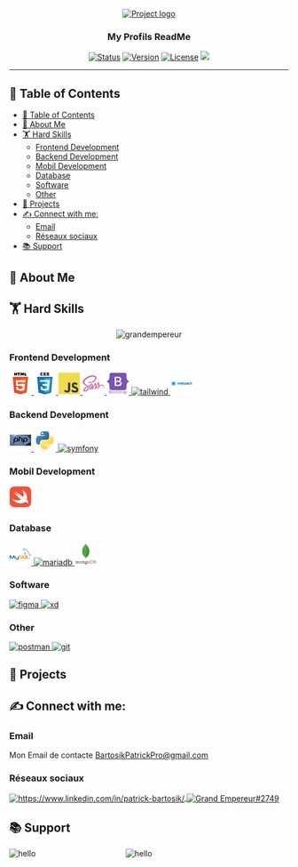 <p align="center">
  <a href="" rel="noopener">
 <img width=200px height=200px src="https://i.imgur.com/6wj0hh6.jpg" alt="Project logo"></a>
</p>

<h3 align="center">My Profils ReadMe</h3>

<div align="center">

[![Status](https://img.shields.io/badge/status-active-success.svg)]()
[![Version](https://img.shields.io/badge/version-1.1.0-blue.svg)]()
[![License](https://img.shields.io/badge/license-MIT-blue.svg)]()
<img src="https://komarev.com/ghpvc/?username=GrandEmpereur&label=Profile%20views&color=0e75b6&style=flat" /> 
</div>

---
## 📝 Table of Contents <a href="table of contents"></a>

- [📝 Table of Contents <a href="table of contents"></a>](#-table-of-contents-)
- [🧐 About Me <a name = "about"></a>](#-about-me-)
- [🏋️ Hard Skills <a name = "hard_skills"></a>](#️-hard-skills-)
  - [Frontend Development <a name = "Frontend"></a>](#frontend-development-)
  - [Backend Development <a name = "Backend"></a>](#backend-development-)
  - [Mobil Development <a name = "Mobil"></a>](#mobil-development-)
  - [Database <a name = "Databases"></a>](#database-)
  - [Software <a name = "Software"></a>](#software-)
  - [Other <a name = "Other"></a>](#other-)
- [🎈 Projects <a name="Projects"></a>](#-projects-)
- [✍️ Connect with me:  <a name = "authors"></a>](#️-connect-with-me--)
  - [Email <a name = "Email"></a>](#email-)
  - [Réseaux sociaux <a name = "Reseaux"></a>](#réseaux-sociaux-)
- [📚 Support <a name = "Support"></a>](#-support-)

## 🧐 About Me <a name = "about"></a>


## 🏋️ Hard Skills <a name = "hard_skills"></a>

<p align="center" ><img src="https://github-readme-stats.vercel.app/api/top-langs?username=grandempereur&show_icons=true&locale=en&layout=compact" alt="grandempereur" /></p>

### Frontend Development <a name = "Frontend"></a>

<p>

  <a href="https://www.w3.org/html/" target="_blank" rel="noreferrer">      
    <img src="https://raw.githubusercontent.com/devicons/devicon/master/icons/html5/html5-original-wordmark.svg" alt="html5" width="40" height="40"/> 
  </a>
  
  <a href="https://www.w3schools.com/css/" target="_blank" rel="noreferrer"> 
    <img src="https://raw.githubusercontent.com/devicons/devicon/master/icons/css3/css3-original-wordmark.svg" alt="css3" width="40" height="40"/> 
  </a>

  <a href="https://developer.mozilla.org/en-US/docs/Web/JavaScript" target="_blank" rel="noreferrer">
    <img src="https://raw.githubusercontent.com/devicons/devicon/master/icons/javascript/javascript-original.svg" alt="javascript" width="40" height="40"/> 
  </a>

  <a href="https://sass-lang.com" target="_blank" rel="noreferrer"> 
    <img src="https://raw.githubusercontent.com/devicons/devicon/master/icons/sass/sass-original.svg" alt="sass" width="40" height="40"/> 
  </a>

  <a href="https://getbootstrap.com" target="_blank" rel="noreferrer"> 
    <img src="https://raw.githubusercontent.com/devicons/devicon/master/icons/bootstrap/bootstrap-plain-wordmark.svg" alt="bootstrap" width="40" height="40"/> 
  </a>

  <a href="https://tailwindcss.com/" target="_blank" rel="noreferrer"> 
    <img src="https://www.vectorlogo.zone/logos/tailwindcss/tailwindcss-icon.svg" alt="tailwind" width="40" height="40"/> 
  </a>
  
  <a href="https://webpack.js.org" target="_blank" rel="noreferrer"> 
    <img src="https://raw.githubusercontent.com/devicons/devicon/d00d0969292a6569d45b06d3f350f463a0107b0d/icons/webpack/webpack-original-wordmark.svg" alt="webpack" width="40" height="40"/> 
  </a>


### Backend Development <a name = "Backend"></a>

  <a href="https://www.php.net" target="_blank" rel="noreferrer"> 
    <img src="https://raw.githubusercontent.com/devicons/devicon/master/icons/php/php-original.svg" alt="php" width="40" height="40"/> 
  </a>

  <a href="https://www.python.org" target="_blank" rel="noreferrer"> 
    <img src="https://raw.githubusercontent.com/devicons/devicon/master/icons/python/python-original.svg" alt="python" width="40" height="40"/> 
  </a>

  <a href="https://symfony.com" target="_blank" rel="noreferrer"> 
    <img src="https://symfony.com/logos/symfony_black_03.svg" alt="symfony" width="40" height="40"/>
  </a>

### Mobil Development <a name = "Mobil"></a>

  <a href="https://developer.apple.com/swift/" target="_blank" rel="noreferrer"> 
    <img src="https://raw.githubusercontent.com/devicons/devicon/master/icons/swift/swift-original.svg" alt="swift" width="40" height="40"/> 
  </a>

### Database <a name = "Databases"></a>

  <a href="https://www.mysql.com/" target="_blank" rel="noreferrer"> 
    <img src="https://raw.githubusercontent.com/devicons/devicon/master/icons/mysql/mysql-original-wordmark.svg" alt="mysql" width="40" height="40"/> 
  </a>

  <a href="https://mariadb.org/" target="_blank" rel="noreferrer"> 
    <img src="https://www.vectorlogo.zone/logos/mariadb/mariadb-icon.svg" alt="mariadb" width="40" height="40"/> 
  </a>

  <a href="https://www.mongodb.com/" target="_blank" rel="noreferrer"> 
    <img src="https://raw.githubusercontent.com/devicons/devicon/master/icons/mongodb/mongodb-original-wordmark.svg" alt="mongodb" width="40" height="40"/> 
  </a>

### Software <a name = "Software"></a>

  <a href="https://www.figma.com/" target="_blank" rel="noreferrer"> 
    <img src="https://www.vectorlogo.zone/logos/figma/figma-icon.svg" alt="figma" width="40" height="40"/> 
  </a>

  <a href="https://www.adobe.com/products/xd.html" target="_blank" rel="noreferrer"> 
    <img src="https://cdn.worldvectorlogo.com/logos/adobe-xd.svg" alt="xd" width="40" height="40"/> 
  </a>

### Other <a name = "Other"></a>
  <a href="https://postman.com" target="_blank" rel="noreferrer"> 
    <img src="https://www.vectorlogo.zone/logos/getpostman/getpostman-icon.svg" alt="postman" width="40" height="40"/> 
  </a>

  <a href="https://git-scm.com/" target="_blank" rel="noreferrer"> 
    <img src="https://www.vectorlogo.zone/logos/git-scm/git-scm-icon.svg" alt="git" width="40" height="40"/> 
  </a>
</p>

## 🎈 Projects <a name="Projects"></a>

## ✍️ Connect with me:  <a name = "authors"></a>

### Email <a name = "Email"></a>
Mon Email de contacte [BartosikPatrickPro@gmail.com]()

### Réseaux sociaux <a name = "Reseaux"></a>

<p align="left">
  <a href="https://linkedin.com/in/https://www.linkedin.com/in/patrick-bartosik/" target="blank">
    <img align="center" src="https://raw.githubusercontent.com/rahuldkjain/github-profile-readme-generator/master/src/images/icons/Social/linked-in-alt.svg" alt="https://www.linkedin.com/in/patrick-bartosik/" height="30" width="40" />
  </a>
  
  <a href="https://discord.gg/Grand Empereur#2749" target="blank">
    <img align="center" src="https://raw.githubusercontent.com/rahuldkjain/github-profile-readme-generator/master/src/images/icons/Social/discord.svg" alt="Grand Empereur#2749" height="30" width="40" />
  </a>
</p>

## 📚 Support <a name = "Support"></a>
<p>
  <a href="https://www.buymeacoffee.com/hello"> 
    <img align="left" src="https://cdn.buymeacoffee.com/buttons/v2/default-yellow.png" height="50" width="210" alt="hello" />
  </a>
  <a href="https://ko-fi.com/hello"> 
    <img align="left" src="https://cdn.ko-fi.com/cdn/kofi3.png?v=3" height="50" width="210" alt="hello" />
  </a>
</p>